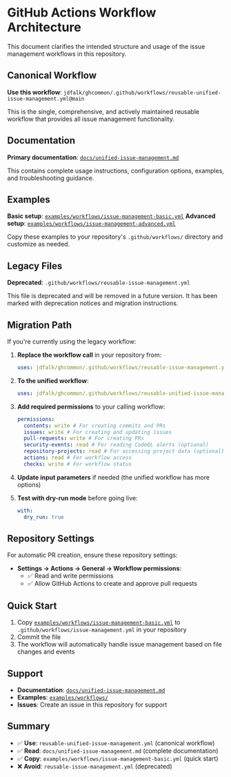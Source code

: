 # GitHub Actions Workflow Architecture

This document clarifies the intended structure and usage of the issue management
workflows in this repository.

## Canonical Workflow

**Use this workflow**:
`jdfalk/ghcommon/.github/workflows/reusable-unified-issue-management.yml@main`

This is the single, comprehensive, and actively maintained reusable workflow
that provides all issue management functionality.

## Documentation

**Primary documentation**:
[`docs/unified-issue-management.md`](docs/unified-issue-management.md)

This contains complete usage instructions, configuration options, examples, and
troubleshooting guidance.

## Examples

**Basic setup**:
[`examples/workflows/issue-management-basic.yml`](examples/workflows/issue-management-basic.yml)
**Advanced setup**:
[`examples/workflows/issue-management-advanced.yml`](examples/workflows/issue-management-advanced.yml)

Copy these examples to your repository's `.github/workflows/` directory and
customize as needed.

## Legacy Files

**Deprecated**: `.github/workflows/reusable-issue-management.yml`

This file is deprecated and will be removed in a future version. It has been
marked with deprecation notices and migration instructions.

## Migration Path

If you're currently using the legacy workflow:

1. **Replace the workflow call** in your repository from:

   ```yaml
   uses: jdfalk/ghcommon/.github/workflows/reusable-issue-management.yml@main
   ```

2. **To the unified workflow**:

   ```yaml
   uses: jdfalk/ghcommon/.github/workflows/reusable-unified-issue-management.yml@main
   ```

3. **Add required permissions** to your calling workflow:

   ```yaml
   permissions:
     contents: write # For creating commits and PRs
     issues: write # For creating and updating issues
     pull-requests: write # For creating PRs
     security-events: read # For reading CodeQL alerts (optional)
     repository-projects: read # For accessing project data (optional)
     actions: read # For workflow access
     checks: write # For workflow status
   ```

4. **Update input parameters** if needed (the unified workflow has more options)

5. **Test with dry-run mode** before going live:
   ```yaml
   with:
     dry_run: true
   ```

## Repository Settings

For automatic PR creation, ensure these repository settings:

- **Settings → Actions → General → Workflow permissions**:
  - ✅ Read and write permissions
  - ✅ Allow GitHub Actions to create and approve pull requests

## Quick Start

1. Copy
   [`examples/workflows/issue-management-basic.yml`](examples/workflows/issue-management-basic.yml)
   to `.github/workflows/issue-management.yml` in your repository
2. Commit the file
3. The workflow will automatically handle issue management based on file changes
   and events

## Support

- **Documentation**:
  [`docs/unified-issue-management.md`](docs/unified-issue-management.md)
- **Examples**: [`examples/workflows/`](examples/workflows/)
- **Issues**: Create an issue in this repository for support

## Summary

- ✅ **Use**: `reusable-unified-issue-management.yml` (canonical workflow)
- ✅ **Read**: `docs/unified-issue-management.md` (complete documentation)
- ✅ **Copy**: `examples/workflows/issue-management-basic.yml` (quick start)
- ❌ **Avoid**: `reusable-issue-management.yml` (deprecated)
